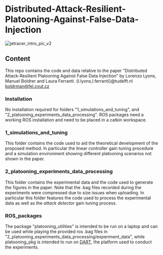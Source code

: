 # Distributed-Attack-Resilient-Platooning-Against-False-Data-Injection
![jetracer_intro_pic_v2](https://github.com/Lorenzo-Lyons/Distributed-Attack-Resilient-Platooning-Against-False-Data-Injection/assets/94372990/f8bf5ae4-f19f-48a5-9722-a58b810fc244)

## Content
This repo contains the code and data relative to the paper "Distributed Attack-Resilient Platooning Against False Data Injection" by Lorenzo Lyons, Manuel Boldrer and Laura Ferranti.
{l.lyons,l.ferranti}@tudelft.nl boldrman@fel.cvut.cz

### Installation
No installation required for folders "1_simulations_and_tuning", and "2_platooning_experiments_data_processing".
ROS packages need a working ROS installation and need to be placed in a catkin workspace. 

### 1_simulations_and_tuning
This folder contains the code used to aid the theoretical development of the proposed method. In particular the linear controller gain tuning procedure and a simulation environment showing different platooning scenarios not shown in the paper.

### 2_platooning_experiments_data_processing
This folder contains the experimental data and the code used to generate the figures in the paper. Note that the .bag files recorded during the experiments were compressed due to size issues when uploading. In particular this folder features the code used to process the experimental data as well as the *attack detector* gain tuning process.

### ROS_packages
The package "platooning_utilities" is intended to be run on a laptop and can be used while playing the provided ros .bag files in "2_platooning_experiments_data_processing/experiment_data", while platooning_pkg is intended to run on [DART](https://github.com/Lorenzo-Lyons/DART.git), the platform used to conduct the experiments. 

